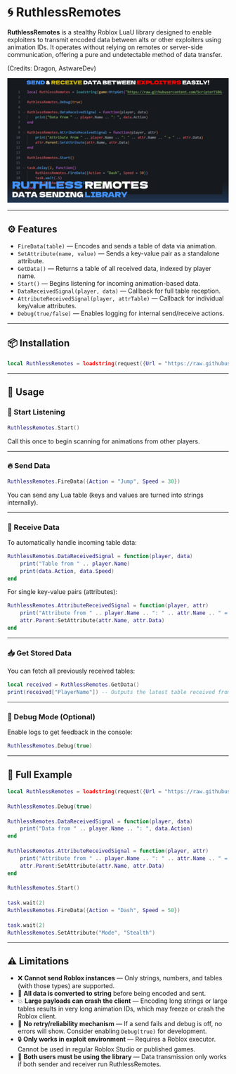 # 🌀 RuthlessRemotes

**RuthlessRemotes** is a stealthy Roblox LuaU library designed to enable exploiters to transmit encoded data between alts or other exploiters using animation IDs. It operates without relying on remotes or server-side communication, offering a pure and undetectable method of data transfer.

(Credits: Dragon, AstwareDev)

![Thumbnail](Thumbnail.png)

---

## ⚙️ Features

- `FireData(table)` — Encodes and sends a table of data via animation.
- `SetAttribute(name, value)` — Sends a key-value pair as a standalone attribute.
- `GetData()` — Returns a table of all received data, indexed by player name.
- `Start()` — Begins listening for incoming animation-based data.
- `DataReceivedSignal(player, data)` — Callback for full table reception.
- `AttributeReceivedSignal(player, attrTable)` — Callback for individual key/value attributes.
- `Debug(true/false)` — Enables logging for internal send/receive actions.

---

## 📦 Installation

```lua
local RuthlessRemotes = loadstring(request({Url = "https://raw.githubusercontent.com/ScripterTSBG/custom-libraries/refs/heads/main/RuthlessRemotes.lua", Method = 'GET'}).Body)()
```

---

## 🚀 Usage

### 🔹 Start Listening

```lua
RuthlessRemotes.Start()
```

Call this once to begin scanning for animations from other players.

---

### 🔥 Send Data

```lua
RuthlessRemotes.FireData({Action = "Jump", Speed = 30})
```

You can send any Lua table (keys and values are turned into strings internally).

---

### 📡 Receive Data

To automatically handle incoming table data:

```lua
RuthlessRemotes.DataReceivedSignal = function(player, data)
    print("Table from " .. player.Name)
    print(data.Action, data.Speed)
end
```

For single key-value pairs (attributes):

```lua
RuthlessRemotes.AttributeReceivedSignal = function(player, attr)
    print("Attribute from " .. player.Name .. ": " .. attr.Name .. " = " .. attr.Data)
    attr.Parent:SetAttribute(attr.Name, attr.Data)
end
```

---

### 📥 Get Stored Data

You can fetch all previously received tables:

```lua
local received = RuthlessRemotes.GetData()
print(received["PlayerName"]) -- Outputs the latest table received from this player
```

---

### 🧠 Debug Mode (Optional)

Enable logs to get feedback in the console:

```lua
RuthlessRemotes.Debug(true)
```

---

## 🧪 Full Example

```lua
local RuthlessRemotes = loadstring(request({Url = "https://raw.githubusercontent.com/ScripterTSBG/custom-libraries/refs/heads/main/RuthlessRemotes.lua", Method = 'GET'}).Body)()

RuthlessRemotes.Debug(true)

RuthlessRemotes.DataReceivedSignal = function(player, data)
    print("Data from " .. player.Name .. ": ", data.Action)
end

RuthlessRemotes.AttributeReceivedSignal = function(player, attr)
    print("Attribute from " .. player.Name .. ": " .. attr.Name .. " = " .. attr.Data)
    attr.Parent:SetAttribute(attr.Name, attr.Data)
end

RuthlessRemotes.Start()

task.wait(2)
RuthlessRemotes.FireData({Action = "Dash", Speed = 50})

task.wait(2)
RuthlessRemotes.SetAttribute("Mode", "Stealth")
```

---

## ⚠️ Limitations

- ❌ **Cannot send Roblox instances** — Only strings, numbers, and tables (with those types) are supported.
- 🧠 **All data is converted to string** before being encoded and sent.
- 💥 **Large payloads can crash the client** — Encoding long strings or large tables results in very long animation IDs, which may freeze or crash the Roblox client.
- 🔁 **No retry/reliability mechanism** — If a send fails and debug is off, no errors will show. Consider enabling `Debug(true)` for development.
- 🔒 **Only works in exploit environment** — Requires a Roblox executor. Cannot be used in regular Roblox Studio or published games.
- 📡 **Both users must be using the library** — Data transmission only works if both sender and receiver run RuthlessRemotes.
